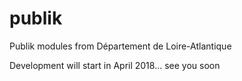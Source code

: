 # publik
Publik modules from Département de Loire-Atlantique

Development will start in April 2018... see you soon
